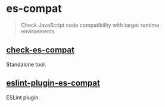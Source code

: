 # es-compat

> Check JavaScript code compatibility with target runtime environments

## [check-es-compat](/packages/check-es-compat/README.md)

Standalone tool.

## [eslint-plugin-es-compat](/packages/eslint-plugin-es-compat/README.md)

ESLint plugin.
